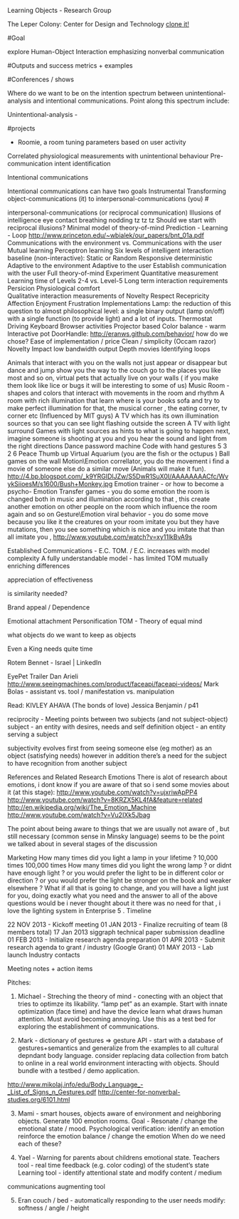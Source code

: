Learning Objects - Research Group

The Leper Colony: Center for Design and Technology
[clone it!](https://github.com/eranws/LearningObjects)

#Goal

explore Human-Object Interaction emphasizing nonverbal communication



#Outputs and success metrics + examples


#Conferences / shows

[](CVPR,ACCV,ECCV,ICCV)
[](Journals)
[](Exhibits)
[](ResearchLabs)
[](ResearchDirections)


Where do we want to be on the intention spectrum between unintentional-analysis and intentional communications. Point along this spectrum include:

Unintentional-analysis -

#projects
* Roomie, a room tuning parameters based on user activity

Correlated physiological measurements with unintentional behaviour 
Pre-communication intent identification

Intentional communications

Intentional communications can have two goals
Instrumental 
Transforming object-communications (it) to interpersonal-communications (you) #

interpersonal-communications (or reciprocal communication)
Illusions of intelligence
eye contact
breathing
nodding
tz tz tz
Should we start with reciprocal illusions?
Minimal model of theory-of-mind
Prediction - Learning - Loop http://www.princeton.edu/~wbialek/our_papers/bnt_01a.pdf
Communications with the environment vs. Communications with the user
Mutual learning
Perceptron learning 
Six levels of intelligent interaction
baseline (non-interactive): Static or Random
Responsive deterministic
Adaptive to the environment
Adaptive to the user
Establish communication with the user
Full theory-of-mind
Experiment
Quantitative measurement
Learning time of Levels 2-4 vs. Level-5
Long term interaction requirements
Persicion
Physiological comfort  
Qualitative interaction measurements of
Novelty
Respect
Recepricity
Affection
Enjoyment
Frustration
Implementations
Lamp: the reduction of this question to almost philosophical level: a single binary output (lamp on/off) with a single function (to provide light) and a lot of inputs.
Thermostat
Driving
Keyboard
Browser activities
Projector based
Color balance - warm
Interactive pot
DoorHandle: http://eranws.github.com/behavior/
how do we chose?
Ease of implementation / price
Clean / simplicity (Occam razor)
Novelty
Impact
low bandwidth output
Depth movies
Identifying loops

Animals that interact with you on the walls not just appear or disappear but dance and jump show you the way to the couch go to the places you like most and so on, virtual pets that actually live on your walls ( if you make them look like lice or bugs it will be interesting to some of us) 
Music Room - shapes and colors that interact with movements in the room and rhythm 
A room with rich illumination that learn where is your books sofa and try to make perfect illumination for that, the musical corner , the eating corner, tv corner etc 
(Influenced by MIT guys) A TV which has its own illumination sources so that you can see light flashing outside the screen 
A TV with light surround
Games with light sources as hints to what is going to happen next, imagine someone is shooting at you and you hear the sound and light from the right directions 
Dance password machine 
Code with hand gestures 5 3 2 6 Peace Thumb up
Virtual Aquarium (you are the fish or the octupus ) 
Ball games on the wall 
Motion\Emotion correllator, you do the movement i find a movie of someone else do a similar move (Animals will make it fun). http://4.bp.blogspot.com/_k9YRGIDlJZw/S5DwR1SuX0I/AAAAAAAACfc/WvykSiioesM/s1600/Bush+Monkey.jpg
Emotion trainer - or how to become a psycho- 
Emotion Transfer games - you do some emotion the room is changed both in music and illumination according to that , this create another emotion on other people on the room which influence the room again and so on 
Gesture\Emotion  viral  behavior - you do some move because you like it the creatures on your room imitate you but they have mutations, then you see something which is nice and you imitate that than all imitate you , http://www.youtube.com/watch?v=xy11lkBvA9s

Established Communications - E.C.
TOM. / E.C. increases with model complexity 
A fully understandable model - has limited TOM
mutually enriching differences 

appreciation of effectiveness

is similarity needed?

Brand appeal / Dependence 

Emotional attachment
Personification
TOM - Theory of equal mind

what objects do we want to keep as objects

Even a King needs quite time 

Rotem Bennet - Israel | LinkedIn

EyePet Trailer
Dan Arieli
http://www.seeingmachines.com/product/faceapi/faceapi-videos/
Mark Bolas - assistant vs. tool / manifestation vs. manipulation 

Read: KIVLEY AHAVA (The bonds of love) Jessica Benjamin / p41

reciprocity - Meeting points between two subjects (and not subject-object)
subject - an entity with desires, needs and self definition
object - an entity serving a subject

subjectivity evolves first from seeing someone else (eg mother) as an object (satisfying needs) however in addition there’s a need for the subject to have recognition from another subject

References and Related Research
Emotions 
There is alot of research about emotions, i dont know if you are aware of that so i send some movies about it (at this stage):
http://www.youtube.com/watch?v=ujxriwApPP4
http://www.youtube.com/watch?v=8KRZX5KL4fA&feature=related
http://en.wikipedia.org/wiki/The_Emotion_Machine
http://www.youtube.com/watch?v=Vu2IXk5Jbag

The point about being aware to things that we are usually not aware of , but still necessary (common sense in Minsky language) seems to be the point we talked about in several stages of the discussion

Marketing 
How many times did you light a lamp in your lifetime ? 10,000 times 100,000 times 
How many times did you light the wrong lamp ? or didnt have enough light ? or you would prefer the light to be in different color or direction ? or you would prefer the light be stronger on the book and weaker elsewhere ? 
What if all that is going to change, and you will have a light just for you, doing exactly what you need and the answer to all of the above questions would be i never thought about it there was no need for that , i love the lighting system in Enterprise 5 .
Timeline


22 NOV 2013 - Kickoff meeting
01 JAN 2013 - Finalize recruiting of team (8 members total)
17 Jan 2013 siggraph technical paper submission deadline
01 FEB 2013 - Initialize research agenda preparation
01 APR 2013 - Submit research agenda to grant / industry (Google Grant)
01 MAY 2013 - Lab launch
Industry contacts


Meeting notes + action items


Pitches:

1. Michael - Streching the theory of mind - conecting with an object that tries to optimze its likability. “lamp pet” as an example. Start with innate optimization (face time) and have the device learn what draws human attention. Must avoid becoming annoying. Use this as a test bed for exploring the establishment of communications.

2. Mark - dictionary of gestures => gesture API  - start with a database of gestures+semantics and generalize from the examples to all cultural depndant body language.
consider replacing data collection from batch to online in a real world environment interacting with objects. Should bundle with a testbed / demo application.

http://www.mikolaj.info/edu/Body_Language_-_List_of_Signs_n_Gestures.pdf
http://center-for-nonverbal-studies.org/6101.html

3. Mami - smart houses, objects aware of environment and neighboring objects. 
Generate 100 emotion rooms. Goal - Resonate / change the emotional state / mood. 
Psychological verification:
identify an emotion
reinforce the emotion
balance / change the emotion
When do we need each of these?

4. Yael -
Warning for parents about childrens emotional state.
Teachers tool - real time feedback (e.g. color coding) of the student’s state
Learning tool - identify attentional state and modify content / medium

communications augmenting tool

5. Eran
couch / bed  - automatically responding to the user needs
modify: softness / angle / height

